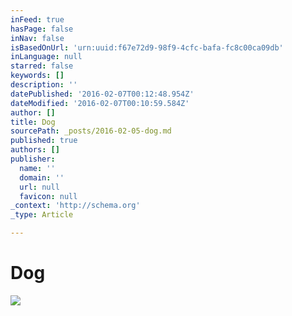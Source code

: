 ```yaml
---
inFeed: true
hasPage: false
inNav: false
isBasedOnUrl: 'urn:uuid:f67e72d9-98f9-4cfc-bafa-fc8c00ca09db'
inLanguage: null
starred: false
keywords: []
description: ''
datePublished: '2016-02-07T00:12:48.954Z'
dateModified: '2016-02-07T00:10:59.584Z'
author: []
title: Dog
sourcePath: _posts/2016-02-05-dog.md
published: true
authors: []
publisher:
  name: ''
  domain: ''
  url: null
  favicon: null
_context: 'http://schema.org'
_type: Article

---
```

# Dog
![](https://the-grid-user-content.s3-us-west-2.amazonaws.com/6f75f299-eeb3-439e-9d3b-c6e6633efcbf.png)